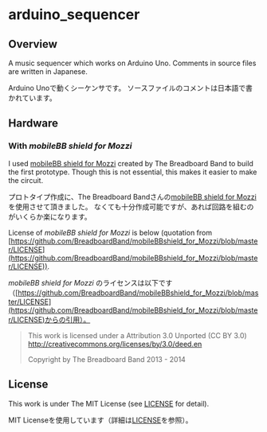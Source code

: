 # arduino_sequencer
## Overview
A music sequencer which works on Arduino Uno.
Comments in source files are written in Japanese.

Arduino Unoで動くシーケンサです。
ソースファイルのコメントは日本語で書かれています。

## Hardware
### With _mobileBB shield for Mozzi_
I used [mobileBB shield for Mozzi](https://github.com/BreadboardBand/mobileBBshield_for_Mozzi) created by The Breadboard Band to build the first prototype.
Though this is not essential, this makes it easier to make the circuit.

プロトタイプ作成に、The Breadboard Bandさんの[mobileBB shield for Mozzi](https://github.com/BreadboardBand/mobileBBshield_for_Mozzi)を使用させて頂きました。
なくても十分作成可能ですが、あれば回路を組むのがいくらか楽になります。

License of _mobileBB shield for Mozzi_ is below (quotation from [https://github.com/BreadboardBand/mobileBBshield_for_Mozzi/blob/master/LICENSE](https://github.com/BreadboardBand/mobileBBshield_for_Mozzi/blob/master/LICENSE)).

_mobileBB shield for Mozzi_ のライセンスは以下です（[https://github.com/BreadboardBand/mobileBBshield_for_Mozzi/blob/master/LICENSE](https://github.com/BreadboardBand/mobileBBshield_for_Mozzi/blob/master/LICENSE)からの引用）。  

>This work is licensed under a
>Attribution 3.0 Unported (CC BY 3.0)
>http://creativecommons.org/licenses/by/3.0/deed.en
>
>Copyright by The Breadboard Band 2013 - 2014

## License
This work is under The MIT License (see [LICENSE](./LICENSE) for detail).

MIT Licenseを使用しています（詳細は[LICENSE](./LICENSE)を参照）。
